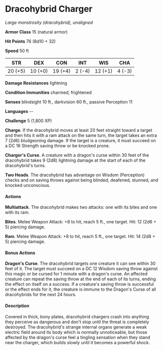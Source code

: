# Dracohybrid Charger
*Large monstrosity (dracohybrid), unaligned*

**Armor Class** 15 (natural armor)

**Hit Points** 76 (8d10 + 32)

**Speed** 50 ft

**STR**|**DEX**|**CON**|**INT**|**WIS**|**CHA**
-------|-------|-------|-------|-------|-------
20 (+5)|10 (+0)|19 (+4)|2 (-4) |12 (+1)|4 (-3)

**Damage Resistances** lightning

**Condition Immunities** charmed, frightened

**Senses** blindsight 10 ft., darkvision 60 ft., passive Perception 11

**Languages** --

**Challenge** 5 (1,800 XP)

**Charge**. If the dracohybrid moves at least 20 feet straight toward a target and then hits it with a ram attack on the same turn, the target takes an extra 7 (2d6) bludgeoning damage. If the target is a creature, it must succeed on a DC 16 Strength saving throw or be knocked prone.

**Charger's Curse**. A creature with a dragon's curse within 30 feet of the dracohybrid takes 9 (2d8) lightning damage at the start of each of the dracohybrid's turns.

**Two Heads**. The dracohybrid has advantage on Wisdom (Perception) checks and on saving throws against being blinded, deafened, stunned, and knocked unconscious.

#### Actions
**Multiattack**. The dracohybrid makes two attacks: one with its bites and one with its ram.

**Bites**. Melee Weapon Attack: +8 to hit, reach 5 ft., one target. Hit: 12 (2d6 + 5) piercing damage.

**Ram**. Melee Weapon Attack: +8 to hit, reach 5 ft., one target. Hit: 14 (2d8 + 5) piercing damage.

#### Bonus Actions
**Dragon's Curse**. The dracohybrid targets one creature it can see within 30 feet of it. The target must succeed on a DC 12 Wisdom saving throw against this magic or be cursed for 1 minute with a dragon's curse. An affected creature can repeat the saving throw at the end of each of its turns, ending the effect on itself on a success. If a creature's saving throw is successful or the effect ends for it, the creature is immune to the Dragon's Curse of all dracohybrids for the next 24 hours.

#### Description
Covered in thick, bony plates, dracohybrid chargers crash into anything they perceive as dangerous and don't stop until the threat is completely destroyed. The dracohybrid's strange internal organs generate a weak electric field around its body which is normally unnoticeable, but those affected by the dragon's curse feel a tingling sensation when they stand near the charger, which builds slowly until it becomes a powerful shock.

